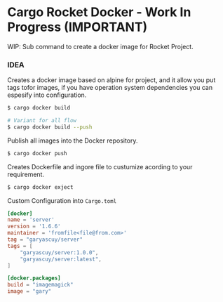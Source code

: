 # Cargo Rocket Docker - Work In Progress (IMPORTANT)

WIP: Sub command to create a docker image for Rocket Project.

### IDEA

Creates a docker image based on alpine for project, and it allow you put tags tofor images, if you have operation system dependencies you can espesify into configuration.

```sh
$ cargo docker build

# Variant for all flow
$ cargo docker build --push 
```

Publish all images into the Docker repository.
```sh
$ cargo docker push 
```

Creates Dockerfile and ingore file to custumize acording to your requirement.
```sh
$ cargo docker exject 
```

Custom Configuration into `Cargo.toml`
```toml
[docker]
name = 'server'
version = '1.6.6'
maintainer = 'fromfile<file@from.com>'
tag = "garyascuy/server"
tags = [
    "garyascuy/server:1.0.0",
    "garyascuy/server:latest",
]

[docker.packages]
build = "imagemagick"
image = "gary"
```
